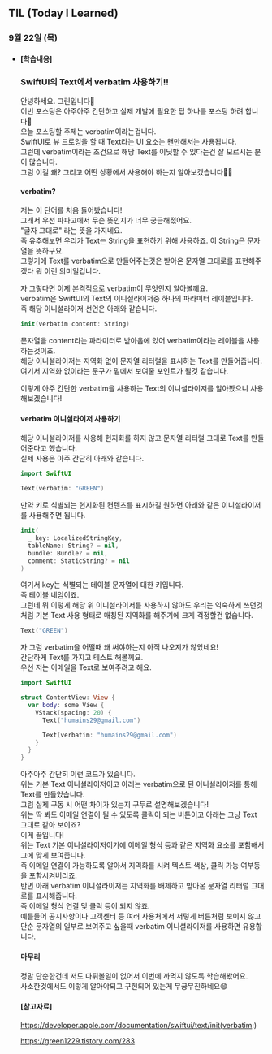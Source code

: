 ## TIL (Today I Learned)

### 9월 22일 (목)   

- #### [학습내용] 
  ### SwiftUI의 Text에서 verbatim 사용하기!!      
  안녕하세요. 그린입니다🍏   
  이번 포스팅은 아주아주 간단하고 실제 개발에 필요한 팁 하나를 포스팅 하려 합니다🙌   
  오늘 포스팅할 주제는 verbatim이라는겁니다.   
  SwiftUI로 뷰 드로잉을 할 때 Text라는 UI 요소는 왠만해서는 사용됩니다.   
  그런데 verbatim이라는 조건으로 해당 Text를 이닛할 수 있다는건 잘 모르시는 분이 많습니다.   
  그럼 이걸 왜? 그리고 어떤 상황에서 사용해야 하는지 알아보겠습니다🕺🏻   

    #### verbatim?   

    저는 이 단어를 처음 들어봤습니다!    
    그래서 우선 파파고에서 무슨 뜻인지가 너무 궁금해졌어요.    
    "글자 그대로" 라는 뜻을 가지네요.    
    즉 유추해보면 우리가 Text는 String을 표현하기 위해 사용하죠. 이 String은 문자열을 뜻하구요.   
    그렇기에 Text를 verbatim으로 만들어주는것은 받아온 문자열 그대로를 표현해주겠다 뭐 이런 의미일겁니다.   

    자 그렇다면 이제 본격적으로 verbatim이 무엇인지 알아볼께요.    
    verbatim은 SwiftUI의 Text의 이니셜라이저중 하나의 파라미터 레이블입니다.   
    즉 해당 이니셜라이저 선언은 아래와 같습니다.   
    ```swift
    init(verbatim content: String)    
    ```
    문자열을 content라는 파라미터로 받아옴에 있어 verbatim이라는 레이블을 사용하는것이죠.    
    해당 이니셜라이저는 지역화 없이 문자열 리터럴을 표시하는 Text를 만들어줍니다.    
    여기서 지역화 없이라는 문구가 밑에서 보여줄 포인트가 될것 같습니다.    

    이렇게 아주 간단한 verbatim을 사용하는 Text의 이니셜라이저를 알아봤으니 사용해보겠습니다!   

    #### verbatim 이니셜라이저 사용하기    

    해당 이니셜라이저를 사용해 현지화를 하지 않고 문자열 리터럴 그대로 Text를 만들어준다고 했습니다.    
    실제 사용은 아주 간단히 아래와 같습니다.    
    ```swift
    import SwiftUI
  
    Text(verbatim: "GREEN")
    ```
    만약 키로 식별되는 현지화된 컨텐츠를 표시하길 원하면 아래와 같은 이니셜라이저를 사용해주면 됩니다.   
    ```swift 
    init(
      _ key: LocalizedStringKey,
      tableName: String? = nil,
      bundle: Bundle? = nil,
      comment: StaticString? = nil
    )
    ```
    여기서 key는 식별되는 테이블 문자열에 대한 키입니다.    
    즉 테이블 네임이죠.    
    그런데 뭐 이렇게 해당 위 이니셜라이저를 사용하지 않아도 우리는 익숙하게 쓰던것처럼 기본 Text 사용 형태로 매칭된 지역화를 해주기에 크게 걱정할건 없습니다.    
    ```swift
    Text("GREEN")
    ```

    자 그럼 verbatim을 어떨때 왜 써야하는지 아직 나오지가 않았네요!     
    간단하게 Text를 가지고 테스트 해볼께요.    
    우선 저는 이메일을 Text로 보여주려고 해요.    
    ```swift
    import SwiftUI
  
    struct ContentView: View {
      var body: some View {
        VStack(spacing: 20) {
          Text("humains29@gmail.com")
  
          Text(verbatim: "humains29@gmail.com")
        }
      }
    }
    ```
    아주아주 간단히 이런 코드가 있습니다.    
    위는 기본 Text 이니셜라이저이고 아래는 verbatim으로 된 이니셜라이저를 통해 Text를 만들었습니다.    
    그럼 실제 구동 시 어떤 차이가 있는지 구두로 설명해보겠습니다!   
    위는 딱 봐도 이메일 연결이 될 수 있도록 클릭이 되는 버튼이고 아래는 그냥 Text 그대로 같아 보이죠?   
    이게 끝입니다!   
    위는 Text 기본 이니셜라이저이기에 이메일 형식 등과 같은 지역화 요소를 포함해서 그에 맞게 보여줍니다.   
    즉 이메일 연결이 가능하도록 알아서 지역화를 시켜 텍스트 색상, 클릭 가능 여부등을 포함시켜버리죠.   
    반면 아래 verbatim 이니셜라이저는 지역화를 배제하고 받아온 문자열 리터럴 그대로를 표시해줍니다.   
    즉 이메일 형식 연결 및 클릭 등이 되지 않죠.   
    예를들어 공지사항이나 고객센터 등 여러 사용처에서 저렇게 버튼처럼 보이지 않고 단순 문자열의 일부로 보여주고 싶을때 verbatim 이니셜라이저를 사용하면 유용합니다.   

    #### 마무리   

    정말 단순한건데 저도 다뤄볼일이 없어서 이번에 까먹지 않도록 학습해봤어요.   
    사소한것에서도 이렇게 알아야되고 구현되어 있는게 무궁무진하네요😄    

    #### [참고자료]   

    https://developer.apple.com/documentation/swiftui/text/init(verbatim:)     
  
    https://green1229.tistory.com/283   
